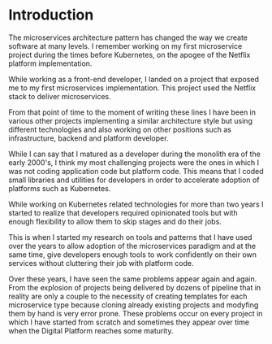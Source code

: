 # Introduction

The microservices architecture pattern has changed the way we create
software at many levels. I remember working on my first microservice
project during the times before Kubernetes, on the apogee of the
Netflix platform implementation.

While working as a front-end developer, I landed on a project that
exposed me to my first microservices implementation. This project used
the Netflix stack to deliver microservices.

From that point of time to the moment of writing these lines I have
been in various other projects implementing a similar architecture
style but using different technologies and also working on other
positions such as infrastructure, backend and platform developer.

While I can say that I matured as a developer during the monolith era
of the early 2000's, I think my most challenging projects were the
ones in which I was not coding application code but platform code. This
means that I coded small libraries and utilities for developers in
order to accelerate adoption of platforms such as Kubernetes.

While working on Kubernetes related technologies for more than two
years I started to realize that developers required opinionated tools
but with enough flexibility to allow them to skip stages and do their
jobs.

This is when I started my research on tools and patterns that I have
used over the years to allow adoption of the microservices paradigm
and at the same time, give developers enough tools to work confidently
on their own services without cluttering their job with platform code.

Over these years, I have seen the same problems appear again and again.
From the explosion of projects being delivered by dozens of pipeline
that in reality are only a couple to the necessity of creating
templates for each microservice type because cloning already existing
projects and modyfing them by hand is very error prone. These problems
occur on every project in which I have started from scratch and
sometimes they appear over time when the Digital Platform reaches some
maturity.
